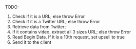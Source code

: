 TODO:

1. Check if it is a URL; else throw Error
2. Check if it is a Twitter URL; else throw Error
3. Retrieve data from Twitter;
4. If it contains video, extract all 3 sizes URL; else throw Error
5. Read Begin Data. If it is a 10th request, set upsell to true
6. Send it to the client
